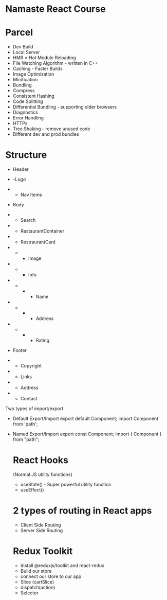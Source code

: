 # Namaste React Course

# Parcel

- Dev Build
- Local Server
- HMR = Hot Module Reloading
- File Watching Algorithm - written in C++
- Caching - Faster Builds
- Image Optimization
- Minification
- Bundling
- Compress
- Consistent Hashing
- Code Splitting
- Differential Bundling - supporting older browsers
- Diagnostics
- Error Handling
- HTTPs
- Tree Shaking - remove unused code
- Different dev and prod bundles

# Structure

- Header
- -Logo
- - Nav Items

- Body
- - Search
- - RestaurantContainer
- - RestraurantCard
- - - Image
- - - Info
- - - - Name
- - - - Address
- - - - Rating

- Footer
- - Copyright
- - Links
- - Address
- - Contact

Two types of import/export

- Default Export/Import
  export default Component;
  import Component from 'path';

- Named Export/Import
  export const Component;
  import { Component } from "path";

  # React Hooks

  (Normal JS utility functions)

  - useState() - Super powerful utility function
  - useEffect()

  # 2 types of routing in React apps

  - Client Side Routing
  - Server Side Routing

  # Redux Toolkit

  - Install @reduxjs/toolkit and react-redux
  - Build our store
  - connect our store to our app
  - Slice (cartSlice)
  - dispatch(action)
  - Selector
